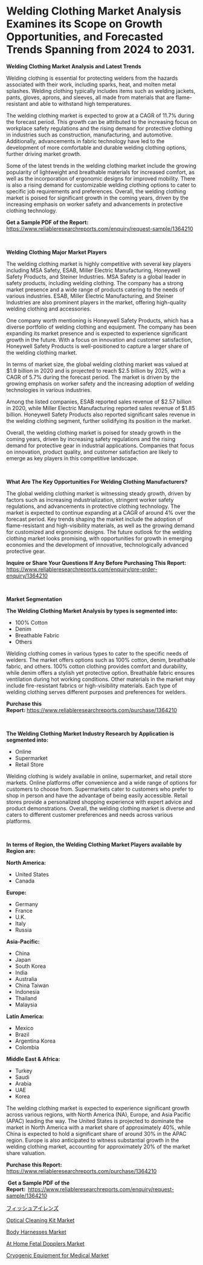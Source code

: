 <p><h1>Welding Clothing Market Analysis Examines its Scope on Growth Opportunities, and Forecasted Trends Spanning from 2024 to 2031.</h1></p><p><strong>Welding Clothing Market Analysis and Latest Trends</strong></p>
<p><p>Welding clothing is essential for protecting welders from the hazards associated with their work, including sparks, heat, and molten metal splashes. Welding clothing typically includes items such as welding jackets, pants, gloves, aprons, and sleeves, all made from materials that are flame-resistant and able to withstand high temperatures.</p><p>The welding clothing market is expected to grow at a CAGR of 11.7% during the forecast period. This growth can be attributed to the increasing focus on workplace safety regulations and the rising demand for protective clothing in industries such as construction, manufacturing, and automotive. Additionally, advancements in fabric technology have led to the development of more comfortable and durable welding clothing options, further driving market growth.</p><p>Some of the latest trends in the welding clothing market include the growing popularity of lightweight and breathable materials for increased comfort, as well as the incorporation of ergonomic designs for improved mobility. There is also a rising demand for customizable welding clothing options to cater to specific job requirements and preferences. Overall, the welding clothing market is poised for significant growth in the coming years, driven by the increasing emphasis on worker safety and advancements in protective clothing technology.</p></p>
<p><strong>Get a Sample PDF of the Report:&nbsp;</strong> <a href="https://www.reliableresearchreports.com/enquiry/request-sample/1364210">https://www.reliableresearchreports.com/enquiry/request-sample/1364210</a></p>
<p>&nbsp;</p>
<p><strong>Welding Clothing Major Market Players</strong></p>
<p><p>The welding clothing market is highly competitive with several key players including MSA Safety, ESAB, Miller Electric Manufacturing, Honeywell Safety Products, and Steiner Industries. MSA Safety is a global leader in safety products, including welding clothing. The company has a strong market presence and a wide range of products catering to the needs of various industries. ESAB, Miller Electric Manufacturing, and Steiner Industries are also prominent players in the market, offering high-quality welding clothing and accessories.</p><p>One company worth mentioning is Honeywell Safety Products, which has a diverse portfolio of welding clothing and equipment. The company has been expanding its market presence and is expected to experience significant growth in the future. With a focus on innovation and customer satisfaction, Honeywell Safety Products is well-positioned to capture a larger share of the welding clothing market.</p><p>In terms of market size, the global welding clothing market was valued at $1.9 billion in 2020 and is projected to reach $2.5 billion by 2025, with a CAGR of 5.7% during the forecast period. The market is driven by the growing emphasis on worker safety and the increasing adoption of welding technologies in various industries.</p><p>Among the listed companies, ESAB reported sales revenue of $2.57 billion in 2020, while Miller Electric Manufacturing reported sales revenue of $1.85 billion. Honeywell Safety Products also reported significant sales revenue in the welding clothing segment, further solidifying its position in the market.</p><p>Overall, the welding clothing market is poised for steady growth in the coming years, driven by increasing safety regulations and the rising demand for protective gear in industrial applications. Companies that focus on innovation, product quality, and customer satisfaction are likely to emerge as key players in this competitive landscape.</p></p>
<p>&nbsp;</p>
<p><strong>What Are The Key Opportunities For Welding Clothing Manufacturers?</strong></p>
<p><p>The global welding clothing market is witnessing steady growth, driven by factors such as increasing industrialization, stringent worker safety regulations, and advancements in protective clothing technology. The market is expected to continue expanding at a CAGR of around 4% over the forecast period. Key trends shaping the market include the adoption of flame-resistant and high-visibility materials, as well as the growing demand for customized and ergonomic designs. The future outlook for the welding clothing market looks promising, with opportunities for growth in emerging economies and the development of innovative, technologically advanced protective gear.</p></p>
<p><strong>Inquire or Share Your Questions If Any Before Purchasing This Report:</strong> <a href="https://www.reliableresearchreports.com/enquiry/pre-order-enquiry/1364210">https://www.reliableresearchreports.com/enquiry/pre-order-enquiry/1364210</a></p>
<p>&nbsp;</p>
<p><strong>Market Segmentation</strong></p>
<p><strong>The Welding Clothing Market Analysis by types is segmented into:</strong></p>
<p><ul><li>100% Cotton</li><li>Denim</li><li>Breathable Fabric</li><li>Others</li></ul></p>
<p><p>Welding clothing comes in various types to cater to the specific needs of welders. The market offers options such as 100% cotton, denim, breathable fabric, and others. 100% cotton clothing provides comfort and durability, while denim offers a stylish yet protective option. Breathable fabric ensures ventilation during hot working conditions. Other materials in the market may include fire-resistant fabrics or high-visibility materials. Each type of welding clothing serves different purposes and preferences for welders.</p></p>
<p><strong>Purchase this Report:&nbsp;</strong><a href="https://www.reliableresearchreports.com/purchase/1364210">https://www.reliableresearchreports.com/purchase/1364210</a></p>
<p>&nbsp;</p>
<p><strong>The Welding Clothing Market Industry Research by Application is segmented into:</strong></p>
<p><ul><li>Online</li><li>Supermarket</li><li>Retail Store</li></ul></p>
<p><p>Welding clothing is widely available in online, supermarket, and retail store markets. Online platforms offer convenience and a wide range of options for customers to choose from. Supermarkets cater to customers who prefer to shop in person and have the advantage of being easily accessible. Retail stores provide a personalized shopping experience with expert advice and product demonstrations. Overall, the welding clothing market is diverse and caters to different customer preferences and needs across various platforms.</p></p>
<p>&nbsp;</p>
<p><strong>In terms of Region, the Welding Clothing Market Players available by Region are:</strong></p>
<p>
    <p> <strong> North America: </strong>
        <ul>
            <li>United States</li>
            <li>Canada</li>
        </ul>
        </p> 
    <p> <strong> Europe: </strong>
        <ul>
            <li>Germany</li>
            <li>France</li>
            <li>U.K.</li>
            <li>Italy</li>
            <li>Russia</li>
        </ul>
        </p> 
    <p> <strong> Asia-Pacific: </strong>
        <ul>
            <li>China</li>
            <li>Japan</li>
            <li>South Korea</li>
            <li>India</li>
            <li>Australia</li>
            <li>China Taiwan</li>
            <li>Indonesia</li>
            <li>Thailand</li>
            <li>Malaysia</li>
        </ul>
        </p> 
    <p> <strong> Latin America: </strong>
        <ul>
            <li>Mexico</li>
            <li>Brazil</li>
            <li>Argentina Korea</li>
            <li>Colombia</li>
        </ul>
        </p> 
    <p> <strong> Middle East & Africa: </strong>
        <ul>
            <li>Turkey</li>
            <li>Saudi</li>
            <li>Arabia</li>
            <li>UAE</li>
            <li>Korea</li>
        </ul>
    </p>
    </p>
<p><p>The welding clothing market is expected to experience significant growth across various regions, with North America (NA), Europe, and Asia Pacific (APAC) leading the way. The United States is projected to dominate the market in North America with a market share of approximately 40%, while China is expected to hold a significant share of around 30% in the APAC region. Europe is also anticipated to witness substantial growth in the welding clothing market, accounting for approximately 20% of the market share valuation.</p></p>
<p><strong>Purchase this Report: </strong><a href="https://www.reliableresearchreports.com/purchase/1364210">https://www.reliableresearchreports.com/purchase/1364210</a></p>
<p>&nbsp;<strong>Get a Sample PDF of the Report:&nbsp;&nbsp;</strong><a href="https://www.reliableresearchreports.com/enquiry/request-sample/1364210">https://www.reliableresearchreports.com/enquiry/request-sample/1364210</a></p>
<p><strong></strong></p>
<p><p><a href="https://github.com/ycmtqqhvk3273/Market-Research-Report-List-1/blob/main/47733494669.md">フィッシュアイレンズ</a></p><p><a href="https://github.com/myacatherineblakecaczo9vcsw/Market-Research-Report-List-1/blob/main/optical-cleaning-kit-market.md">Optical Cleaning Kit Market</a></p><p><a href="https://github.com/okotobwrhuteie/Market-Research-Report-List-1/blob/main/body-harnesses-market.md">Body Harnesses Market</a></p><p><a href="https://issuu.com/reportprime-2/docs/at-home-fetal-dopplers-market-size-_632a760bb8b4b9">At Home Fetal Dopplers Market</a></p><p><a href="https://issuu.com/reportprime-2/docs/cryogenic-equipment-for-medical-market-size-2030.p">Cryogenic Equipment for Medical Market</a></p></p>